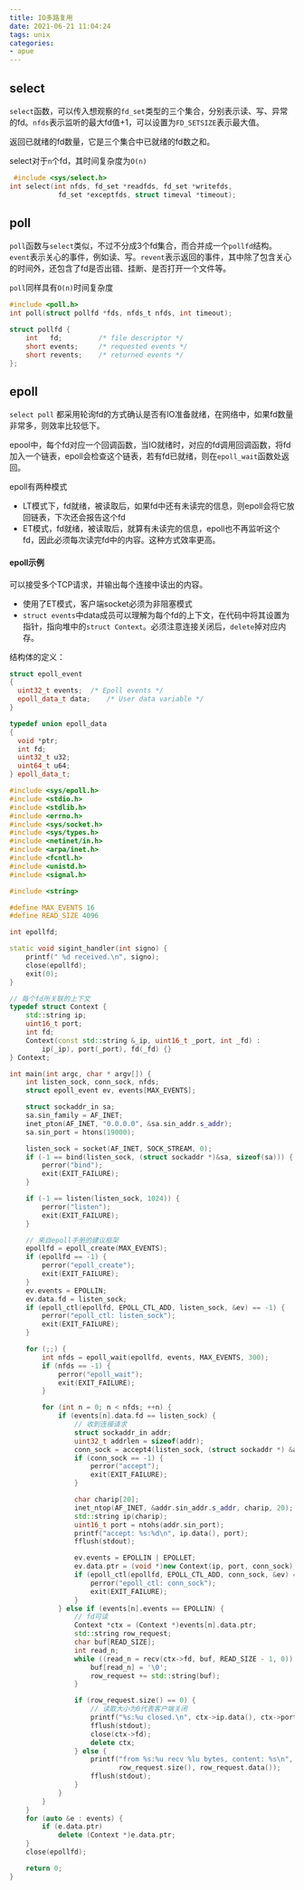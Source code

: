 ```yaml
---
title: IO多路复用
date: 2021-06-21 11:04:24
tags: unix
categories:
- apue
---
```

## select
`select`函数，可以传入想观察的`fd_set`类型的三个集合，分别表示读、写、异常的fd。`nfds`表示监听的最大fd值+1，可以设置为`FD_SETSIZE`表示最大值。

返回已就绪的fd数量，它是三个集合中已就绪的fd数之和。

select对于`n`个fd，其时间复杂度为`O(n)`
```c
 #include <sys/select.h>
int select(int nfds, fd_set *readfds, fd_set *writefds,
            fd_set *exceptfds, struct timeval *timeout);
```

## poll
`poll`函数与`select`类似，不过不分成3个fd集合，而合并成一个`pollfd`结构。`event`表示关心的事件，例如读、写。`revent`表示返回的事件，其中除了包含关心的时间外，还包含了fd是否出错、挂断、是否打开一个文件等。

`poll`同样具有`O(n)`时间复杂度
```c
#include <poll.h>
int poll(struct pollfd *fds, nfds_t nfds, int timeout);

struct pollfd {
    int   fd;         /* file descriptor */
    short events;     /* requested events */
    short revents;    /* returned events */
};
```

## epoll
`select poll` 都采用轮询fd的方式确认是否有IO准备就绪，在网络中，如果fd数量非常多，则效率比较低下。

epool中，每个fd对应一个回调函数，当IO就绪时，对应的fd调用回调函数，将fd加入一个链表，epoll会检查这个链表，若有fd已就绪，则在`epoll_wait`函数处返回。

epoll有两种模式
- LT模式下，fd就绪，被读取后，如果fd中还有未读完的信息，则epoll会将它放回链表，下次还会报告这个fd
- ET模式，fd就绪，被读取后，就算有未读完的信息，epoll也不再监听这个fd，因此必须每次读完fd中的内容。这种方式效率更高。

#### epoll示例
可以接受多个TCP请求，并输出每个连接中读出的内容。

- 使用了ET模式，客户端socket必须为非阻塞模式
- `struct events`中data成员可以理解为每个fd的上下文，在代码中将其设置为指针，指向堆中的`struct Context`。必须注意连接关闭后，`delete`掉对应内存。

结构体的定义：
```cpp
struct epoll_event
{
  uint32_t events;	/* Epoll events */
  epoll_data_t data;	/* User data variable */ 
} 

typedef union epoll_data
{
  void *ptr;
  int fd;
  uint32_t u32;
  uint64_t u64;
} epoll_data_t;
```
```cpp
#include <sys/epoll.h>
#include <stdio.h>
#include <stdlib.h>
#include <errno.h>
#include <sys/socket.h>
#include <sys/types.h>
#include <netinet/in.h>
#include <arpa/inet.h>
#include <fcntl.h>
#include <unistd.h>
#include <signal.h>

#include <string>

#define MAX_EVENTS 16
#define READ_SIZE 4096

int epollfd;

static void sigint_handler(int signo) {
    printf(" %d received.\n", signo);
    close(epollfd);
    exit(0);
}

// 每个fd所关联的上下文
typedef struct Context {
    std::string ip;
    uint16_t port;
    int fd;
    Context(const std::string &_ip, uint16_t _port, int _fd) :
        ip(_ip), port(_port), fd(_fd) {}
} Context;

int main(int argc, char * argv[]) {
    int listen_sock, conn_sock, nfds;
    struct epoll_event ev, events[MAX_EVENTS];

    struct sockaddr_in sa;
    sa.sin_family = AF_INET;
    inet_pton(AF_INET, "0.0.0.0", &sa.sin_addr.s_addr);
    sa.sin_port = htons(19000);

    listen_sock = socket(AF_INET, SOCK_STREAM, 0);
    if (-1 == bind(listen_sock, (struct sockaddr *)&sa, sizeof(sa))) {
        perror("bind");
        exit(EXIT_FAILURE);
    }

    if (-1 == listen(listen_sock, 1024)) {
        perror("listen");
        exit(EXIT_FAILURE);
    }

    // 来自epoll手册的建议框架
    epollfd = epoll_create(MAX_EVENTS);
    if (epollfd == -1) {
        perror("epoll_create");
        exit(EXIT_FAILURE);
    }
    ev.events = EPOLLIN;
    ev.data.fd = listen_sock;
    if (epoll_ctl(epollfd, EPOLL_CTL_ADD, listen_sock, &ev) == -1) {
        perror("epoll_ctl: listen_sock");
        exit(EXIT_FAILURE);
    }

    for (;;) {
        int nfds = epoll_wait(epollfd, events, MAX_EVENTS, 300);
        if (nfds == -1) {
            perror("epoll_wait");
            exit(EXIT_FAILURE);
        }

        for (int n = 0; n < nfds; ++n) {
            if (events[n].data.fd == listen_sock) {
                // 收到连接请求
                struct sockaddr_in addr;
                uint32_t addrlen = sizeof(addr);
                conn_sock = accept4(listen_sock, (struct sockaddr *) &addr, &addrlen, SOCK_NONBLOCK);
                if (conn_sock == -1) {
                    perror("accept");
                    exit(EXIT_FAILURE);
                }

                char charip[20];
                inet_ntop(AF_INET, &addr.sin_addr.s_addr, charip, 20);
                std::string ip(charip);
                uint16_t port = ntohs(addr.sin_port);
                printf("accept: %s:%d\n", ip.data(), port);
                fflush(stdout);

                ev.events = EPOLLIN | EPOLLET;
                ev.data.ptr = (void *)new Context(ip, port, conn_sock);
                if (epoll_ctl(epollfd, EPOLL_CTL_ADD, conn_sock, &ev) == -1) {
                    perror("epoll_ctl: conn_sock");
                    exit(EXIT_FAILURE);
                }
            } else if (events[n].events == EPOLLIN) {
                // fd可读
                Context *ctx = (Context *)events[n].data.ptr;
                std::string row_request;
                char buf[READ_SIZE];
                int read_n;
                while ((read_n = recv(ctx->fd, buf, READ_SIZE - 1, 0)) > 0) {
                    buf[read_n] = '\0';
                    row_request += std::string(buf);
                }

                if (row_request.size() == 0) {
                    // 读取大小为0代表客户端关闭
                    printf("%s:%u closed.\n", ctx->ip.data(), ctx->port);
                    fflush(stdout);
                    close(ctx->fd);
                    delete ctx;
                } else {
                    printf("from %s:%u recv %lu bytes, content: %s\n", ctx->ip.data(), ctx->port,
                           row_request.size(), row_request.data());
                    fflush(stdout);
                }
            }
        }
    }
    for (auto &e : events) {
        if (e.data.ptr)
            delete (Context *)e.data.ptr;
    }
    close(epollfd);

    return 0;
}

```
